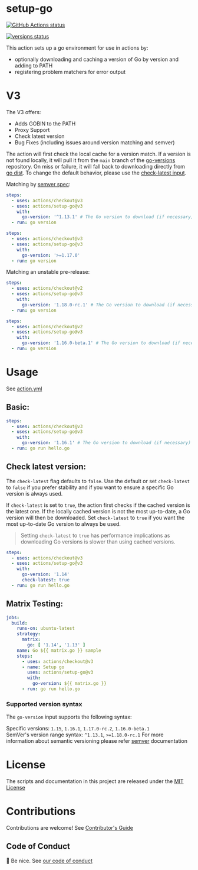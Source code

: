 # setup-go

<p align="left">
  <a href="https://github.com/actions/setup-go/actions"><img alt="GitHub Actions status" src="https://github.com/actions/setup-go/workflows/build-test/badge.svg"></a>

  <a href="https://github.com/actions/setup-go/actions"><img alt="versions status" src="https://github.com/actions/setup-go/workflows/go-versions/badge.svg"></a>  
</p>

This action sets up a go environment for use in actions by:

- optionally downloading and caching a version of Go by version and adding to PATH
- registering problem matchers for error output

# V3

The V3 offers:
- Adds GOBIN to the PATH
- Proxy Support
- Check latest version
- Bug Fixes (including issues around version matching and semver)

The action will first check the local cache for a version match. If a version is not found locally, it will pull it from the `main` branch of the [go-versions](https://github.com/actions/go-versions/blob/main/versions-manifest.json) repository. On miss or failure, it will fall back to downloading directly from [go dist](https://storage.googleapis.com/golang). To change the default behavior, please use the [check-latest input](#check-latest-version).

Matching by [semver spec](https://github.com/npm/node-semver):
```yaml
steps:
  - uses: actions/checkout@v3
  - uses: actions/setup-go@v3
    with:
      go-version: '^1.13.1' # The Go version to download (if necessary) and use.
  - run: go version
```

```yaml
steps:
  - uses: actions/checkout@v3
  - uses: actions/setup-go@v3
    with:
      go-version: '>=1.17.0'
  - run: go version
```

Matching an unstable pre-release:
```yaml
steps:
  - uses: actions/checkout@v2
  - uses: actions/setup-go@v3
    with:
      go-version: '1.18.0-rc.1' # The Go version to download (if necessary) and use.
  - run: go version
```

```yaml
steps:
  - uses: actions/checkout@v2
  - uses: actions/setup-go@v3
    with:
      go-version: '1.16.0-beta.1' # The Go version to download (if necessary) and use.
  - run: go version
```

# Usage

See [action.yml](action.yml)

## Basic:
```yaml
steps:
  - uses: actions/checkout@v3
  - uses: actions/setup-go@v3
    with:
      go-version: '1.16.1' # The Go version to download (if necessary) and use.
  - run: go run hello.go
```


## Check latest version:  

The `check-latest` flag defaults to `false`. Use the default or set `check-latest` to `false` if you prefer stability and if you want to ensure a specific Go version is always used.

If `check-latest` is set to `true`, the action first checks if the cached version is the latest one. If the locally cached version is not the most up-to-date, a Go version will then be downloaded. Set `check-latest` to `true` if you want the most up-to-date Go version to always be used.

> Setting `check-latest` to `true` has performance implications as downloading Go versions is slower than using cached versions.

```yaml
steps:
  - uses: actions/checkout@v3
  - uses: actions/setup-go@v3
    with:
      go-version: '1.14'
      check-latest: true
  - run: go run hello.go
```

## Matrix Testing:
```yaml
jobs:
  build:
    runs-on: ubuntu-latest
    strategy:
      matrix:
        go: [ '1.14', '1.13' ]
    name: Go ${{ matrix.go }} sample
    steps:
      - uses: actions/checkout@v3
      - name: Setup go
        uses: actions/setup-go@v3
        with:
          go-version: ${{ matrix.go }}
      - run: go run hello.go
```

### Supported version syntax
The `go-version` input supports the following syntax:

Specific versions: `1.15`, `1.16.1`, `1.17.0-rc.2`, `1.16.0-beta.1`  
SemVer's version range syntax: `^1.13.1`, `>=1.18.0-rc.1`
For more information about semantic versioning please refer [semver](https://github.com/npm/node-semver) documentation

# License

The scripts and documentation in this project are released under the [MIT License](LICENSE)

# Contributions

Contributions are welcome!  See [Contributor's Guide](docs/contributors.md)

## Code of Conduct

:wave: Be nice.  See [our code of conduct](CONDUCT)
